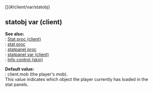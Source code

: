 []{#/client/var/statobj}    
## statobj var (client)    
**See also:**    
:   [Stat proc (client)](/ref/client/proc/Stat.md)    
:   [stat proc](/ref/proc/stat.md)    
:   [statpanel proc](/ref/proc/statpanel.md)    
:   [statpanel var (client)](/ref/client/var/statpanel.md)    
:   [Info control (skin)](/ref/%7Bskin%7D/control/info.md)    
<!-- -->    
**Default value:**    
:   client.mob (the player\'s mob).    
This value indicates which object the player currently has loaded in the    
stat panels.  